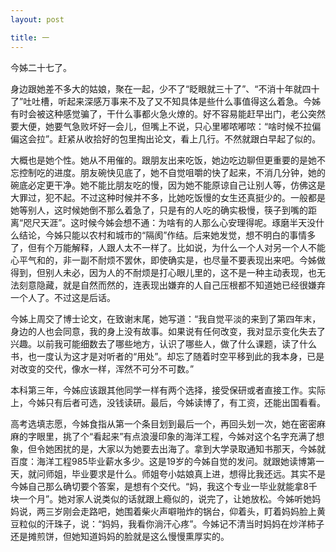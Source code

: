 ```yaml
---
layout: post

title: 一
---
```


今姊二十七了。

身边跟她差不多大的姑娘，聚在一起，少不了“眨眼就三十了”、“不消十年就四十了”吐吐槽，听起来深感万事来不及了又不知具体是些什么事值得这么着急。今姊有时会被这种感觉骗了，干什么事都火急火燎的。好不容易能赶早出门，老公突然要大便，她要气急败坏好一会儿，但嘴上不说，只心里嘟哝嘟哝：“啥时候不拉偏偏这会拉”。赶紧从收拾好的包里掏出论文，看上几行。不然就跟白早起了似的。

大概也是她个性。她从不用催的。跟朋友出来吃饭，她边吃边聊但更重要的是她不忘控制吃的进度。朋友碗快见底了，她不自觉咀嚼的快了起来，不消几分钟，她的碗底必定更干净。她不能比朋友吃的慢，因为她不能原谅自己让别人等，仿佛这是大罪过，犯不起。不过这种时候并不多，比她吃饭慢的女生还真挺少的。一般都是她等别人，这时候她倒不那么着急了，只是有的人吃的确实极慢，筷子到嘴的距离“咫尺天涯”。这时候今姊会想不通：为啥有的人那么心安理得呢。琢磨半天没什么结论，今姊只能以农村和城市的“隔阂”作结。后来她发觉，想不明白的事情多了，但有个万能解释，人跟人太不一样了。比如说，为什么一个人对另一个人不能心平气和的，非一副不耐烦不罢休，即使确实是，也尽量不要表现出来吧。今姊做得到，但别人未必，因为人的不耐烦是打心眼儿里的，这不是一种主动表现，也无法刻意隐藏，就是自然而然的，连表现出嫌弃的人自己压根都不知道她已经很嫌弃一个人了。不过这是后话。

今姊上周交了博士论文，在致谢末尾，她写道：“我自觉平淡的来到了第四年末，身边的人也会同意，我的身上没有故事。如果说有任何改变，我对显示变化失去了兴趣。以前我可能细数去了哪些地方，认识了哪些人，做了什么课题，读了什么书，也一度认为这才是对听者的“用处”。却忘了随着时空平移到此的我本身，已是对改变的交代，像水一样，浑然不可分不可数。”

本科第三年，今姊应该跟其他同学一样有两个选择，接受保研或者直接工作。实际上，今姊只有后者可选，没钱读研。最后，今姊读博了，有工资，还能出国看看。

高考选填志愿，今姊食指从第一个条目划到最后一个，再回头划一次，她在密密麻麻的字眼里，挑了个“看起来”有点浪漫印象的海洋工程，今姊对这个名字充满了想象，但令她困扰的是，大家以为她要去出海了。拿到大学录取通知书那天，今姊就百度：海洋工程985毕业薪水多少。这是19岁的今姊自觉的发问。就跟她读博第一天，就问师姐，毕业要求是什么。师姐夸小姑娘真上进，想得比我还远。其实不是今姊自己那么确切要个答案，是想有个交代。“妈，我这个专业一毕业就能拿8千块一个月”。她对家人说类似的话就跟上瘾似的，说完了，让她放松。今姊听她妈妈说，两三岁刚会走路吧，她围着柴火声噼啪炸的锅台，仰着头，盯着妈妈脸上黄豆粒似的汗珠子，说：“妈妈，我看你淌汗心疼”。今姊记不清当时妈妈在炒洋柿子还是摊煎饼，但她知道妈妈的脸就是这么慢慢熏厚实的。




















